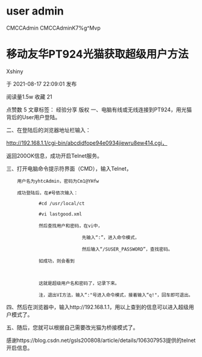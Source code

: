 # user admin
CMCCAdmin
CMCCAdminK7%g^Mvp
# 移动友华PT924光猫获取超级用户方法

Xshiny

于 2021-08-17 22:09:01 发布

阅读量1.5w
 收藏 21

点赞数 5
文章标签： 经验分享
版权
一、电脑有线或无线连接到PT924，用光猫背后的User用户登陆。

二、在登陆后的浏览器地址栏输入：

http://192.168.1.1/cgi-bin/abcdidfope94e0934jiewru8ew414.cgi，

返回200OK信息，成功开启Telnet服务。

三、打开电脑命令提示符界面（CMD），输入Telnet，

        用户名为yhtcAdmin，密码为Cm1@YHfw

        成功登陆后，在#号依次输入：

                #cd /usr/local/ct

                #vi lastgood.xml

                然后查找用户和密码，在vi中，

                                先输入“:”，进入命令模式，

                                然后输入“/SUSER_PASSWORD”，查找密码。

                如成功，则会看到



                这就是超级用户名和密码了，记录下来。

                注，退出VI方法，输入“:"号进入命令模式，接着输入“q!"，回车即可退出。

四、然后在浏览器中，输入http://192.168.1.1，用以上查到的信息可以进入超级用户模式了。

五、随后，您就可以根据自己需要改光猫为桥接模式了。 

感谢https://blog.csdn.net/gsls200808/article/details/106307953提供的telnet开启信息。
